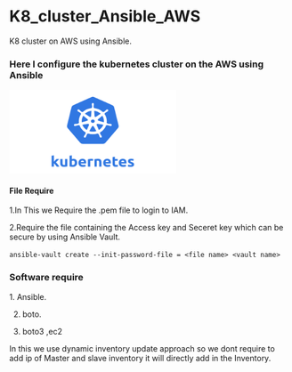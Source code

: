 # K8_cluster_Ansible_AWS
K8 cluster on AWS using Ansible.

<h3>Here I configure the kubernetes cluster on the AWS using Ansible</h3>

<img src="/Images/k1.jpg" width="300" height="150">


<h4>File Require</h4>
1.In This we Require the .pem file to login to IAM.

2.Require the file containing the Access key and Seceret key which can be secure by using Ansible Vault.
 
 ``` ansible-vault create --init-password-file = <file name> <vault name>  ```
 
 <h3>Software require</h3>
 1. Ansible.

 2. boto.

 3. boto3 ,ec2
 
 In this we use dynamic inventory update approach so we dont require to add ip of Master and slave inventory it will directly add in the Inventory.
 
 
